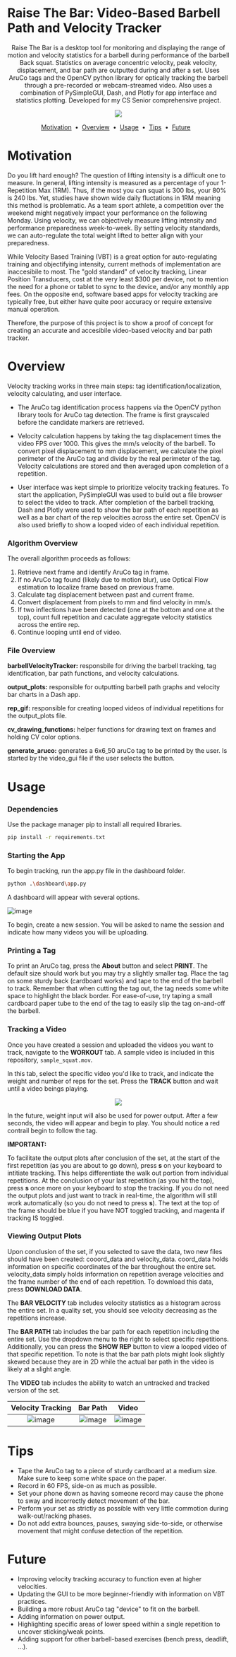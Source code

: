 # Raise The Bar: Video-Based Barbell Path and Velocity Tracker

<p align="center">
Raise The Bar is a desktop tool for monitoring and displaying the range of motion and velocity statistics for a barbell during performance of the barbell Back squat. 
Statistics on average concentric velocity, peak velocity, displacement, and bar path are outputted during and after a set.
Uses AruCo tags and the OpenCV python library for optically tracking the barbell through a pre-recorded or webcam-streamed video. 
Also uses a combination of PySimpleGUI, Dash, and Plotly for app interface and statistics plotting.
Developed for my CS Senior comprehensive project.
</p>

<p align="center">
  <img src="https://user-images.githubusercontent.com/70167258/207141756-217b32fb-82f6-44b5-a3af-33199319f12b.png" />
</p>

<p align="center">
<a href="#Motivation">Motivation</a> &nbsp;&bull;&nbsp;
<a href="#Overview">Overview</a> &nbsp;&bull;&nbsp;
<a href="#Usage">Usage</a> &nbsp;&bull;&nbsp;
<a href="#Tips">Tips</a> &nbsp;&bull;&nbsp;
<a href="#Future">Future</a> &nbsp;&nbsp; 
</p>

# Motivation
Do you lift hard enough? 
The question of lifting intensity is a difficult one to measure. 
In general, lifting intensity is measured as a percentage of your 1-Repetition Max (1RM). 
Thus, if the most you can squat is 300 lbs, your 80% is 240 lbs. 
Yet, studies have shown wide daily fluctations in 1RM meaning this method is problematic.
As a team sport athlete, a competition over the weekend might negatively impact your performance on the following Monday.
Using velocity, we can objectively measure lifting intensity and performance preparedness week-to-week.
By setting velocity standards, we can auto-regulate the total weight lifted to better align with your preparedness.

While Velocity Based Training (VBT) is a great option for auto-regulating training and objectifying intensity, current methods of implementation are inaccesibile to most. 
The "gold standard" of velocity tracking, Linear Position Transducers, cost at the very least $300 per device, not to mention the need for a phone or tablet to sync to the device, and/or any monthly app fees. 
On the opposite end, software based apps for velocity tracking are typically free, but either have quite poor accuracy or require extensive manual operation.

Therefore, the purpose of this project is to show a proof of concept for creating an accurate and accesibile video-based velocity and bar path tracker.

# Overview
Velocity tracking works in three main steps: tag identification/localization, velocity calculating, and user interface.
* The AruCo tag identification process happens via the OpenCV python library tools for AruCo tag detection.
    The frame is first grayscaled before the candidate markers are retrieved.

* Velocity calculation happens by taking the tag displacement times the video FPS over 1000. 
    This gives the mm/s velocity of the barbell.
    To convert pixel displacement to mm displacement, we calculate the pixel perimeter of the AruCo tag and divide by the real perimeter of the tag.
    Velocity calculations are stored and then averaged upon completion of a repetition.

* User interface was kept simple to prioritize velocity tracking features.
    To start the application, PySimpleGUI was used to build out a file browser to select the video to track.
    After completion of the barbell tracking, Dash and Plotly were used to show the bar path of each repetition as well as a bar chart of the rep velocities across the entire set. 
    OpenCV is also used briefly to show a looped video of each individual repetition.

### Algorithm Overview
The overall algorithm proceeds as follows:
1. Retrieve next frame and identify AruCo tag in frame.
2. If no AruCo tag found (likely due to motion blur), use Optical Flow estimation to localize frame based on previous frame.
3. Calculate tag displacement between past and current frame.
4. Convert displacement from pixels to mm and find velocity in mm/s. 
5. If two inflections have been detected (one at the bottom and one at the top), count full repetition and caculate aggregate velocity statistics across the entire rep.
6. Continue looping until end of video.

### File Overview

**barbellVelocityTracker:** responsbile for driving the barbell tracking, tag identification, bar path functions, and velocity calculations.

**output_plots:** responsible for outputting barbell path graphs and velocity bar charts in a Dash app.

**rep_gif:** responsible for creating looped videos of individual repetitions for the output_plots file.

**cv_drawing_functions:** helper functions for drawing text on frames and holding CV color options.

**generate_aruco:** generates a 6x6_50 aruCo tag to be printed by the user. Is started by the video_gui file if the user selects the button.



# Usage
### Dependencies
Use the package manager pip to install all required libraries.
```bash
pip install -r requirements.txt
```

### Starting the App
To begin tracking, run the app.py file in the dashboard folder.
```bash
python .\dashboard\app.py
```

A dashboard will appear with several options. 

![image](https://github.com/NeythonLecStreitz/BarbellTrackingCode/assets/70167258/17c2e55e-dfcb-4061-b219-90db7fdaaf7e)


To begin, create a new session.
You will be asked to name the session and indicate how many videos you will be uploading.

### Printing a Tag
To print an AruCo tag, press the **About** button and select **PRINT**.
The default size should work but you may try a slightly smaller tag.
Place the tag on some sturdy back (cardboard works) and tape to the end of the barbell to track.
Remember that when cutting the tag out, the tag needs some white space to highlight the black border.
For ease-of-use, try taping a small cardboard paper tube to the end of the tag to easily slip the tag on-and-off the barbell.


### Tracking a Video
Once you have created a session and uploaded the videos you want to track, navigate to the **WORKOUT** tab.
A sample video is included in this repository, ```sample_squat.mov```.

In this tab, select the specific video you'd like to track, and indicate the weight and number of reps for the set.
Press the **TRACK** button and wait until a video beings playing.

<p align="center">
  <img src="https://github.com/NeythonLecStreitz/BarbellTrackingCode/assets/70167258/8067c7b4-806d-489b-b6d6-94fed6c1b794" />
</p>

In the future, weight input will also be used for power output.
After a few seconds, the video will appear and begin to play.
You should notice a red contrail begin to follow the tag.

**IMPORTANT:**

To facilitate the output plots after conclusion of the set, at the start of the first repetition (as you are about to go down), press **s** on your keyboard to intitiate tracking. This helps differentiate the walk out portion from individual repetitions. At the conclusion of your last repetition (as you hit the top), press **s** once more on your keyboard to stop the tracking.
If you do not need the output plots and just want to track in real-time, the algorithm will still work automatically (so you do not need to press **s**).
The text at the top of the frame should be blue if you have NOT toggled tracking, and magenta if tracking IS toggled.


### Viewing Output Plots

Upon conclusion of the set, if you selected to save the data, two new files should have been created: cooord_data and velocity_data.
coord_data holds information on specific coordinates of the bar throughout the entire set.
velocity_data simply holds information on repetition average velocities and the frame number of the end of each repetition.
To download this data, press **DOWNLOAD DATA**.

The **BAR VELOCITY** tab includes velocity statistics as a histogram across the entire set. In a quality set, you should see velocity decreasing as the repetitions increase.

The **BAR PATH** tab includes the bar path for each repetition including the entire set. Use the dropdown menu to the right to select specific repetitions. Additionally, you can press the **SHOW REP** button to view a looped video of that specific repetition.
To note is that the bar path plots might look slightly skewed because they are in 2D while the actual bar path in the video is likely at a slight angle.

The **VIDEO** tab includes the ability to watch an untracked and tracked version of the set. 

Velocity Tracking          |  Bar Path                 | Video
:-------------------------:|:-------------------------:|:-------------------------:
![image](https://github.com/NeythonLecStreitz/BarbellTrackingCode/assets/70167258/9c57a724-fb13-42ba-808c-8c3848ae8e9e) |  ![image](https://github.com/NeythonLecStreitz/BarbellTrackingCode/assets/70167258/388dbac5-e7ae-4a4f-805f-8647c0ded1b3) | ![image](https://github.com/NeythonLecStreitz/BarbellTrackingCode/assets/70167258/3ab9c465-d9fa-4384-b4b2-a1a4548aa1cf)
 

# Tips
* Tape the AruCo tag to a piece of sturdy cardboard at a medium size. Make sure to keep some white space on the paper.
* Record in 60 FPS, side-on as much as possible. 
* Set your phone down as having someone record may cause the phone to sway and incorrectly detect movement of the bar.
* Perform your set as strictly as possible with very little commotion during walk-out/racking phases.
* Do not add extra bounces, pauses, swaying side-to-side, or otherwise movement that might confuse detection of the repetition.

# Future
* Improving velocity tracking accuracy to function even at higher velocities.
* Updating the GUI to be more beginner-friendly with information on VBT practices.
* Building a more robust AruCo tag "device" to fit on the barbell.
* Adding information on power output.
* Highlighting specific areas of lower speed within a single repetition to uncover sticking/weak points.
* Adding support for other barbell-based exercises (bench press, deadlift, ...).
